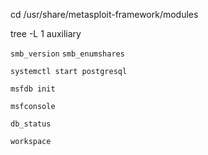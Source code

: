 cd /usr/share/metasploit-framework/modules

tree -L 1 auxiliary

`smb_version`
`smb_enumshares`

`systemctl start postgresql`

`msfdb init`

`msfconsole`

`db_status`

`workspace`










































